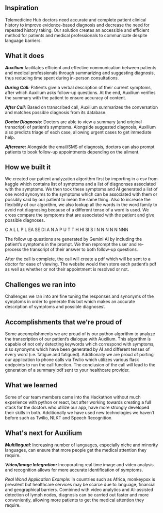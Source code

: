 ## Inspiration
Telemedicine Hub doctors need accurate and complete patient clinical history to improve evidence-based diagnosis and decrease the need for repeated history taking. Our solution creates an accessible and efficient method for patients and medical professionals to communicate despite language barriers.
## What it does
_**Auxilium**_ facilitates efficient and effective communication between patients and medical professionals through summarizing and suggesting diagnosis, thus reducing time spent during in-person consultations.

_**During Call:**_ Patients give a verbal description of their current symptoms, after which Auxilium asks follow-up questions. At the end, Auxilium verifies the summary with the patient to ensure accuracy of content.

_**After Call:**_ Based on transcribed call, Auxilium summarizes the conversation and matches possible diagnosis from its database.

_**Doctor Diagnosis:**_ Doctors are able to view a summary (and original transcript) of patient’s symptoms. Alongside suggested diagnosis, Auxilium also predicts triage of each case, allowing urgent cases to get immediate help.

_**Aftercare:**_ Alongside the email/SMS of diagnosis, doctors can also prompt patients to book follow-up appointments depending on the ailment.
## How we built it
We created our patient analyzation algorithm first by importing in a csv from kaggle which contains list of symptoms and a list of diagnonses associated with the symptoms. We then took these symptoms and AI generated a list of one word synonyms to the symptoms which can be associated with them or possibly said by our patient to mean the same thing. Also to increase the flexibility of our algorithm, we also lookup all the words in the word family to avoid not diagnosing because of a different tense of a word is used. We cross compare the symptoms that are associated with the patient and give possible diagnoses.

C A L L P L EA SE DI A N A P U T T H HI SI S I N N  N N N NNN
 
The follow up questions are generated by Gemini AI by including the patient’s symptoms in the prompt. We then reprompt the user and re-process the transcript of their answer to both follow-up questions.

After the call is complete, the call will create a pdf which will be sent to a doctor for ease of viewing. The website would then store each patient’s pdf as well as whether or not their appointment is resolved or not.

## Challenges we ran into
Challenges we ran into are fine tuning the responses and synonyms of the symptoms in order to generate this bot which makes an accurate description of symptoms and possible diagnoses’.

## Accomplishments that we're proud of
Some accomplishments we are proud of is our python algorithm to analyze the transcription of our patient’s dialogue with Auxilium. This algorithm is capable of not only detecting keywords which correspond with symptoms, also synonyms which have been generated by AI and different tenses of every word (i.e. fatigue and fatigued). 
Additionally we are proud of porting our application to phone calls via Twilio which utilizes various flask endpoints to run the call function. The conclusion of the call will lead to the generation of a summary pdf sent to your healthcare provider.

## What we learned
Some of our team members came into the Hackathon without much experience with python or react, but after working towards creating a full stack for the doctors who utilize our app, have more strongly developed their skills in both. Additionally we have used new technologies we haven’t before such as Twilio, NLKT and Speech Recognition.

## What's next for Auxilium
_**Multilingual:**_ Increasing number of languages, especially niche and minority languages, can ensure that more people get the medical attention they require.

_**Video/Image Integration:**_ Incoporating real time image and video analysis and recognition allows for more accurate identification of symptoms.

_Real World Application Example:_ In countries such as Africa, monkeypox is prevalent but healthcare services may be scarce due to language, financial and geographical barriers. 
Combined with video analytics and AI-assisted detection of lymph nodes, diagnosis can be carried out faster and more conveniently, allowing more patients to get the medical attention they require.
